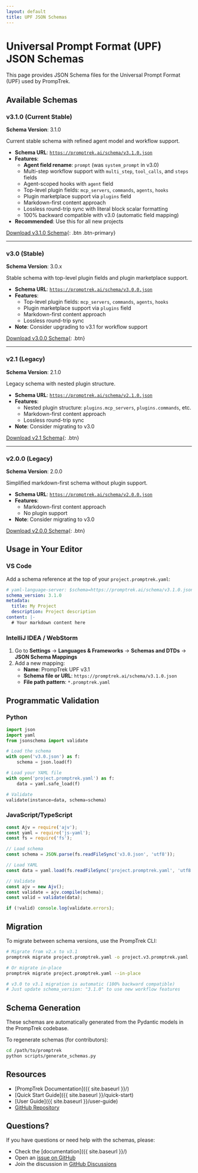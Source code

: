 ```yaml
---
layout: default
title: UPF JSON Schemas
---
```


# Universal Prompt Format (UPF) JSON Schemas

This page provides JSON Schema files for the Universal Prompt Format (UPF) used by PrompTrek.

## Available Schemas

<!-- <div class="schema-list"> -->


### v3.1.0 (Current Stable)

**Schema Version**: 3.1.0

Current stable schema with refined agent model and workflow support.

- **Schema URL**: [`https://promptrek.ai/schema/v3.1.0.json`](v3.1.0.json)
- **Features**:
  - **Agent field rename**: `prompt` (was `system_prompt` in v3.0)
  - Multi-step workflow support with `multi_step`, `tool_calls`, and `steps` fields
  - Agent-scoped hooks with `agent` field
  - Top-level plugin fields: `mcp_servers`, `commands`, `agents`, `hooks`
  - Plugin marketplace support via `plugins` field
  - Markdown-first content approach
  - Lossless round-trip sync with literal block scalar formatting
  - 100% backward compatible with v3.0 (automatic field mapping)
- **Recommended**: Use this for all new projects

[Download v3.1.0 Schema](v3.1.0.json){: .btn .btn-primary}

---

### v3.0 (Stable)

**Schema Version**: 3.0.x

Stable schema with top-level plugin fields and plugin marketplace support.

- **Schema URL**: [`https://promptrek.ai/schema/v3.0.0.json`](v3.0.0.json)
- **Features**:
  - Top-level plugin fields: `mcp_servers`, `commands`, `agents`, `hooks`
  - Plugin marketplace support via `plugins` field
  - Markdown-first content approach
  - Lossless round-trip sync
- **Note**: Consider upgrading to v3.1 for workflow support

[Download v3.0.0 Schema](v3.0.0.json){: .btn}

---

### v2.1 (Legacy)

**Schema Version**: 2.1.0

Legacy schema with nested plugin structure.

- **Schema URL**: [`https://promptrek.ai/schema/v2.1.0.json`](v2.1.0.json)
- **Features**:
  - Nested plugin structure: `plugins.mcp_servers`, `plugins.commands`, etc.
  - Markdown-first content approach
  - Lossless round-trip sync
- **Note**: Consider migrating to v3.0

[Download v2.1 Schema](v2.1.json){: .btn}

---

### v2.0.0 (Legacy)

**Schema Version**: 2.0.0

Simplified markdown-first schema without plugin support.

- **Schema URL**: [`https://promptrek.ai/schema/v2.0.0.json`](v2.0.0.json)
- **Features**:
  - Markdown-first content approach
  - No plugin support
- **Note**: Consider migrating to v3.0

[Download v2.0.0 Schema](v2.0.0.json){: .btn}

<!-- </div> -->

## Usage in Your Editor

### VS Code

Add a schema reference at the top of your `project.promptrek.yaml`:

```yaml
# yaml-language-server: $schema=https://promptrek.ai/schema/v3.1.0.json
schema_version: 3.1.0
metadata:
  title: My Project
  description: Project description
content: |-
  # Your markdown content here
```

### IntelliJ IDEA / WebStorm

1. Go to **Settings** → **Languages & Frameworks** → **Schemas and DTDs** → **JSON Schema Mappings**
2. Add a new mapping:
   - **Name**: PrompTrek UPF v3.1
   - **Schema file or URL**: `https://promptrek.ai/schema/v3.1.0.json`
   - **File path pattern**: `*.promptrek.yaml`

## Programmatic Validation

### Python

```python
import json
import yaml
from jsonschema import validate

# Load the schema
with open('v3.0.json') as f:
    schema = json.load(f)

# Load your YAML file
with open('project.promptrek.yaml') as f:
    data = yaml.safe_load(f)

# Validate
validate(instance=data, schema=schema)
```

### JavaScript/TypeScript

```javascript
const Ajv = require('ajv');
const yaml = require('js-yaml');
const fs = require('fs');

// Load schema
const schema = JSON.parse(fs.readFileSync('v3.0.json', 'utf8'));

// Load YAML
const data = yaml.load(fs.readFileSync('project.promptrek.yaml', 'utf8'));

// Validate
const ajv = new Ajv();
const validate = ajv.compile(schema);
const valid = validate(data);

if (!valid) console.log(validate.errors);
```

## Migration

To migrate between schema versions, use the PrompTrek CLI:

```bash
# Migrate from v2.x to v3.1
promptrek migrate project.promptrek.yaml -o project.v3.promptrek.yaml

# Or migrate in-place
promptrek migrate project.promptrek.yaml --in-place

# v3.0 to v3.1 migration is automatic (100% backward compatible)
# Just update schema_version: "3.1.0" to use new workflow features
```

## Schema Generation

These schemas are automatically generated from the Pydantic models in the PrompTrek codebase.

To regenerate schemas (for contributors):

```bash
cd /path/to/promptrek
python scripts/generate_schemas.py
```

## Resources

- [PrompTrek Documentation]({{ site.baseurl }}/)
- [Quick Start Guide]({{ site.baseurl }}/quick-start)
- [User Guide]({{ site.baseurl }}/user-guide)
- [GitHub Repository](https://github.com/flamingquaks/promptrek)

## Questions?

If you have questions or need help with the schemas, please:

- Check the [documentation]({{ site.baseurl }}/)
- Open an [issue on GitHub](https://github.com/flamingquaks/promptrek/issues)
- Join the discussion in [GitHub Discussions](https://github.com/flamingquaks/promptrek/discussions)
